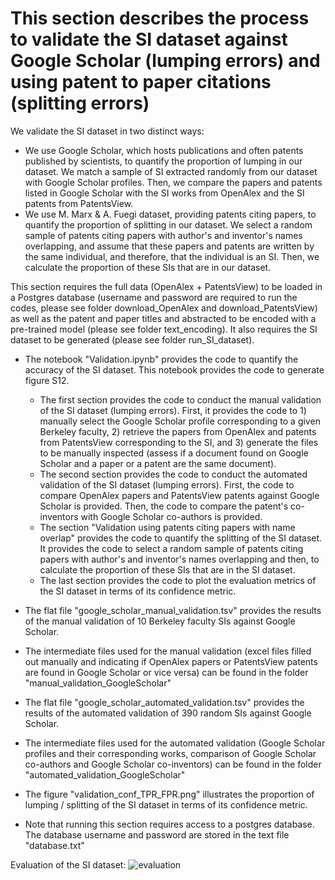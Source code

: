 # This section describes the process to validate the SI dataset against Google Scholar (lumping errors) and using patent to paper citations (splitting errors)

We validate the SI dataset in two distinct ways: 
* We use Google Scholar, which hosts publications and often patents published by scientists, to quantify the proportion of lumping in our dataset. We match a sample of SI extracted randomly from our dataset with Google Scholar profiles. Then, we compare the papers and patents listed in Google Scholar with the SI works from OpenAlex and the SI patents from PatentsView. 
* We use M. Marx & A. Fuegi dataset, providing patents citing papers, to quantify the proportion of splitting in our dataset. We select a random sample of patents citing papers with author's and inventor's names overlapping, and assume that these papers and patents are written by the same individual, and therefore, that the individual is an SI. Then, we calculate the proportion of these SIs that are in our dataset.

This section requires the full data (OpenAlex + PatentsView) to be loaded in a Postgres database (username and password are required to run the codes, please see folder download_OpenAlex and download_PatentsView) as well as the patent and paper titles and abstracted to be encoded with a pre-trained model (please see folder text_encoding). It also requires the SI dataset to be generated (please see folder run_SI_dataset). 

* The notebook "Validation.ipynb" provides the code to quantify the accuracy of the SI dataset. This notebook provides the code to generate figure S12. 
    * The first section provides the code to conduct the manual validation of the SI dataset (lumping errors). First, it provides the code to 1) manually select the Google Scholar profile corresponding to a given Berkeley faculty, 2) retrieve the papers from OpenAlex and patents from PatentsView corresponding to the SI, and 3) generate the files to be manually inspected (assess if a document found on Google Scholar and a paper or a patent are the same document).
    * The second section provides the code to conduct the automated validation of the SI dataset (lumping errors). First, the code to compare OpenAlex papers and PatentsView patents against Google Scholar is provided. Then, the code to compare the patent's co-inventors with Google Scholar co-authors is provided.
    * The section "Validation using patents citing papers with name overlap" provides the code to quantify the splitting of the SI dataset. It provides the code to select a random sample of patents citing papers with author's and inventor's names overlapping and then, to calculate the proportion of these SIs that are in the SI dataset.
    * The last section provides the code to plot the evaluation metrics of the SI dataset in terms of its confidence metric.

* The flat file "google_scholar_manual_validation.tsv" provides the results of the manual validation of 10 Berkeley faculty SIs against Google Scholar.
* The intermediate files used for the manual validation (excel files filled out manually and indicating if OpenAlex papers or PatentsView patents are found in Google Scholar or vice versa) can be found in the folder "manual_validation_GoogleScholar"
* The flat file "google_scholar_automated_validation.tsv" provides the results of the automated validation of 390 random SIs against Google Scholar.
* The intermediate files used for the automated validation (Google Scholar profiles and their corresponding works, comparison of Google Scholar co-authors and Google Scholar co-inventors) can be found in the folder "automated_validation_GoogleScholar"

* The figure "validation_conf_TPR_FPR.png" illustrates the proportion of lumping / splitting of the SI dataset in terms of its confidence metric.

* Note that running this section requires access to a postgres database. The database username and password are stored in the text file "database.txt"

Evaluation of the SI dataset: ![evaluation](validation_conf_TPR_FPR.png)
